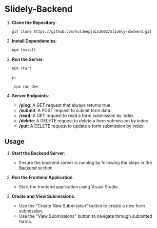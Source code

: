 # Slidely-Backend
1. **Clone the Repository**:
    ```sh
    git clone https://github.com/kuldeepjain2002/Slidely-Backend.git
    ```

2. **Install Dependencies**:
    ```sh
    npm install
    ```

3. **Run the Server**:
    ```sh
    npm start
    ```
    or
   ```sh
    npm run dev
    ```
   

5. **Server Endpoints**:
    - **/ping**: A GET request that always returns true.
    - **/submit**: A POST request to submit form data.
    - **/read**: A GET request to read a form submission by index.
    - **/delete**: A DELETE request to delete a form submission by index.
    - **/put**: A DELETE request to update a form submission by index. 

## Usage
1. **Start the Backend Server**:
    - Ensure the backend server is running by following the steps in the [Backend](#backend-expressjs-server) section.

2. **Run the Frontend Application**:
    - Start the frontend application using Visual Studio.

3. **Create and View Submissions**:
    - Use the "Create New Submission" button to create a new form submission.
    - Use the "View Submissions" button to navigate through submitted forms.


